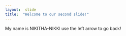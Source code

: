 ```yaml
---
layout:  slide
title:  "Welcome to our second slide!"
---
```

My name is NIKITHA-NIKKI
use the left arrow to go back!
